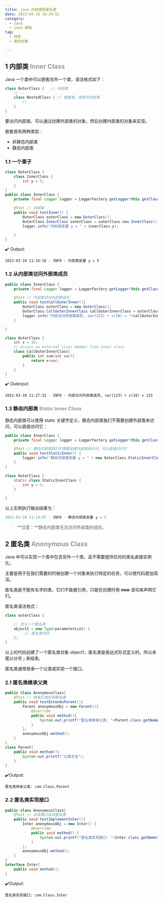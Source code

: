 ```yaml
---
title: java 内部类和匿名类
date: 2022-03-18 10:24:51
category:
  - Java
  - java 基础
tag:
  - 特性
  - 面向对象

---
```


## 1 内部类 <font color="#999">  Inner Class</font>

Java 一个类中可以嵌套另外一个类，语法格式如下：

```java
class OuterClass {   // 外部类
    // ...
    class NestedClass { // 嵌套类，或称为内部类
        // ...
    }
}
```

要访问内部类，可以通过创建外部类的对象，然后创建内部类的对象来实现。

嵌套类有两种类型：

- 非静态内部类
- 静态内部类

### 1.1 一个栗子

```java
class OuterClass {
    class InnerClass {
        int y = 5;
    }
}
public class InnerClass {
    private final Logger logger = LoggerFactory.getLogger(this.getClass());

    @Test // 内部类
    public void testInner() {
        OuterClass outerClass = new OuterClass();
        OuterClass.InnerClass innerClass = outerClass.new InnerClass();
        logger.info("内部类变量 y = " + innerClass.y);

    }
}
```

:heavy_check_mark: Output:

```
2022-03-18 11:16:18 - INFO - 内部类变量 y = 5
```

### 1.2 从内部类访问外部类成员

```java
public class InnerClass {
    private final Logger logger = LoggerFactory.getLogger(this.getClass());

    @Test // 内部类访问外部类成员
    public void testCallOuterInner(){
        OuterClass outerClass = new OuterClass();
        OuterClass.CallOuterInnerClass callOuterInnerClass = outerClass.new CallOuterInnerClass();
        logger.info("内部访问外部类成员, var(123) + x(10) = "+callOuterInnerClass.sum(123));
    }

}

class OuterClass {
    int x = 10;
    // Access an external class member from inner class
    class CallOuterInnerClass{
        public int sum(int var){
            return x+var;
        }
    }
}
```

:heavy_check_mark: Outerput:

```
2022-03-18 11:27:32 - INFO - 内部访问外部类成员, var(123) + x(10) = 133
```

### 1.3 静态内部类 <font color="#999"> Static Inner Class</font>

静态内部类可以使用 static 关键字定义，静态内部类我们不需要创建外部类来访问，可以直接访问它：

```java
public class InnerClass {
    private final Logger logger = LoggerFactory.getLogger(this.getClass());

    @Test // 静态内部类我们不需要创建外部类来访问，可以直接访问它：
    public void testStaticInner() {
        logger.info("静态内部类变量 y = " + new OuterClass.StaticInnerClass().y);
    }
}

class OuterClass {
    static class StaticInnerClass {
        int y = 5;
    }

}
```

以上实例执行输出结果为：

```java
2022-03-18 11:19:07 - INFO - 静态内部类变量 y = 5
```

> **注意：**静态内部类无法访问外部类的成员。

## 2 匿名类 <font color="#999"> Anonymous Class</font>

Java 中可以实现一个类中包含另外一个类，且不需要提供任何的类名直接实例化。

主要是用于在我们需要的时候创建一个对象来执行特定的任务，可以使代码更加简洁。

匿名类是不能有名字的类，它们不能被引用，只能在创建时用 **new** 语句来声明它们。

匿名类语法格式：

```java
class outerClass {

    // 定义一个匿名类
    object1 = new Type(parameterList) {
         // 匿名类代码
    };
}
```

以上的代码创建了一个匿名类对象 object1，匿名类是表达式形式定义的，所以末尾以分号 **;** 来结束。

匿名类通常继承一个父类或实现一个接口。

### 2.1 匿名类继承父类

```java
public class AnonymousClass{
    @Test // 继承父类实现匿名类
    public void testExtendsParent(){
        Parent anonymousObj = new Parent(){
            @Override
            public void method(){
                System.out.printf("匿名类继承父类: "+Parent.class.getName());
            }
        };
        anonymousObj.method();
    }
}
class Parent{
    public void method(){
        System.out.printf("父类方法");
    }
}
```

:heavy_check_mark:Output:

```
匿名类继承父类: com.Class.Parent
```

### 2.2 匿名类实现接口

```java
public class AnonymousClass{
    @Test // 实现接口实现匿名类
    public void testImplementInter(){
        Inter anonymousObj = new Inter() {
            @Override
            public void method() {
                System.out.printf("匿名类实现接口: "+Inter.class.getName());
            }
        };
        anonymousObj.method();
    }
}
interface Inter{
    public void method();
}
```

:heavy_check_mark:Output:

```
匿名类实现接口: com.Class.Inter
```
